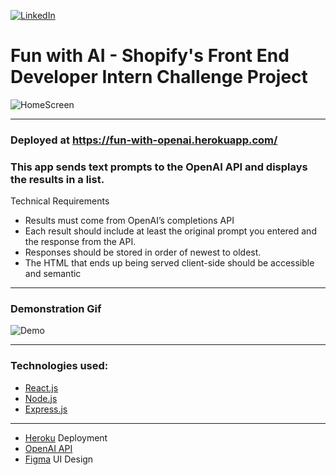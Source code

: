 <div id="top"></div>

[![LinkedIn][linkedin-shield]][linkedin-url]

# Fun with AI - Shopify's Front End Developer Intern Challenge Project

![HomeScreen](https://user-images.githubusercontent.com/69439997/169225568-6307d378-b762-4294-bfc8-93d4345675fa.PNG)


<!-- ABOUT THE PROJECT -->
---
### Deployed at https://fun-with-openai.herokuapp.com/


### This app sends text prompts to the OpenAI API and displays the results in a list.

Technical Requirements
* Results must come from OpenAI’s completions API
* Each result should include at least the original prompt you entered and the response from the API.
* Responses should be stored in order of newest to oldest.
* The HTML that ends up being served client-side should be accessible and semantic 

---

### Demonstration Gif

![Demo](https://user-images.githubusercontent.com/69439997/169228310-b350877b-3f30-40d9-bed6-d3ba42efb84c.gif)

---

### Technologies used:
* [React.js](https://reactjs.org/)
* [Node.js](https://nodejs.org/en/)
* [Express.js](https://expressjs.com/)
---
* [Heroku](https://www.heroku.com/) Deployment
* [OpenAI API](https://openai.com/api/) 
* [Figma](https://www.figma.com/file/P64JXHfRRPNruym4LmgNqa/ShopifyInternChallenge?node-id=2%3A2) UI Design

[linkedin-shield]: https://img.shields.io/badge/-LinkedIn-black.svg?style=for-the-badge&logo=linkedin&colorB=555
[linkedin-url]: https://www.linkedin.com/in/paulfranco12/

